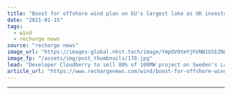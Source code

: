 ```yaml
---
title: "Boost for offshore wind plan on EU's largest lake as UK investor buys majority stake"
date: "2021-01-15"
tags: 
  - wind
  - recharge news
source: "recharge news"
image_url: "https://images-global.nhst.tech/image/YmpOV0tmYjhVNW1USEZNQ3lHbVNINDduVVdxTjJTeHhRSjdPYWQrYitJdz0=/nhst/binary/898e2629e17bb1e0f9d8044a4a3a65ae"
image_fp: "/assets/img/post_thumbnails/170.jpg"
lead: "Developer Cloudberry to sell 80% of 100MW project on Sweden’s Lake Vänern to funds managed by Downing LLP for around $35m"
article_url: "https://www.rechargenews.com/wind/boost-for-offshore-wind-plan-on-eus-largest-lake-as-uk-investor-buys-majority-stake/2-1-945488"
---
```


---
